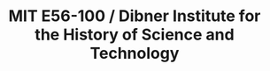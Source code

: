 ---
layout: repo
title: "MIT E56-100 / Dibner Institute for the History of Science and Technology"
id: 17713
permalink: repos/17713/
---